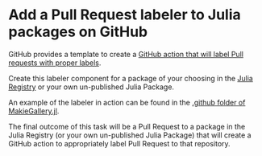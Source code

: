 # Add a Pull Request labeler to Julia packages on GitHub

GitHub provides a template to create a [GitHub action that will label Pull requests with proper labels](https://github.com/actions/labeler).

Create this labeler component for a package of your choosing in the [Julia Registry](https://github.com/JuliaRegistries/General) or your own un-published Julia Package.

An example of the labeler in action can be found in the [.github folder of MakieGallery.jl](https://github.com/JuliaPlots/MakieGallery.jl/tree/master/.github).

The final outcome of this task will be a Pull Request to a package in the Julia Registry (or your own un-published Julia Package) that will create a GitHub action to appropriately label Pull Request to that repository.
